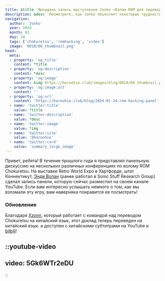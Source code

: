 ```yaml
---
title: &title 'Выпущена запись выступления Jonko «Взлом ROM для перевода видеоигры»'
description: &desc 'Посмотрите, как Jonko объясняет некоторые трудности взлома Chokuretsu живой аудитории на Retro World Expo'
navigation:
  author: 'Jonko'
  year: 2024
  month: 01
  day: 24
  tags: ['chokuretsu', 'romhacking', 'video']
  image: '0010/00_thumbnail.png'
head:
  meta:
  - property: 'og:title'
    content: *title
  - property: 'og:description'
    content: *desc
  - property: 'og:image'
    content: &img https://haroohie.club/images/blog/0010/00_thumbnail.png
  - property: 'og:image:alt'
    content: ''
  - property: 'og:url'
    content: 'https://haroohie.club/blog/2024-01-24-rom-hacking-panel'
  - name: 'twitter:title'
    value: *title
  - name: 'twitter:description'
    value: *desc
  - name: 'twitter:image'
    value: *img
  - name: 'twitter:site'
    value: '@haroohie'
  - name: 'twitter:card'
    value: 'summary_large_image'
---
```

Привет, ребята! В течение прошлого года я представлял панельную дискуссию на нескольких различных конференциях по взлому ROM Chokuretsu.
На выставке Retro World Expo в Хартфорде, штат Коннектикут, [Энди Волан](https://www.youtube.com/@andywolan) (ранее работал в Sonic Stuff Research Group)
сделал запись панели, которую сейчас разместил на своем канале YouTube. Если вам интересно услышать немного о том, как мы взломали
эту игру, вам наверняка понравится ее посмотреть!

### Обновление
Благодаря [Xzonn](xzonn.top), который работает с командой над переводом Chokuretsu на китайский язык, этот доклад теперь переведен на китайский язык.
и доступен с китайскими субтитрами на YouTube и [bilbili](https://www.bilibili.com/video/BV1w4421P7Wd/)!

::youtube-video
----
video: 5Gk6WTr2eDU
----
::
